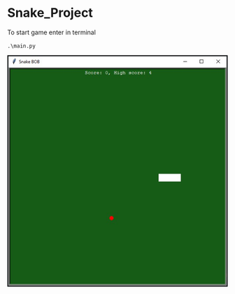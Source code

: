 # Snake_Project

To start game enter in terminal
```
.\main.py
```
![Screen](https://github.com/Wolanin00/Snake_Project/blob/develop/screen/Screen_1.jpg)
